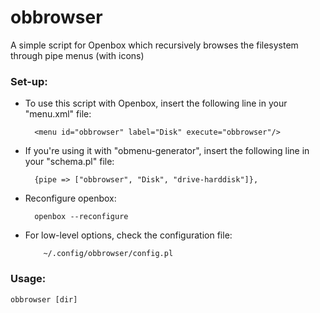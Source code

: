 obbrowser
=========

A simple script for Openbox which recursively browses the filesystem through pipe menus (with icons)

### Set-up:

* To use this script with Openbox, insert the following
   line in your "menu.xml" file:

        <menu id="obbrowser" label="Disk" execute="obbrowser"/>

* If you're using it with "obmenu-generator", insert the following
   line in your "schema.pl" file:

        {pipe => ["obbrowser", "Disk", "drive-harddisk"]},
        
* Reconfigure openbox:

        openbox --reconfigure

* For low-level options, check the configuration file:

          ~/.config/obbrowser/config.pl

### Usage:
```
obbrowser [dir]
```

